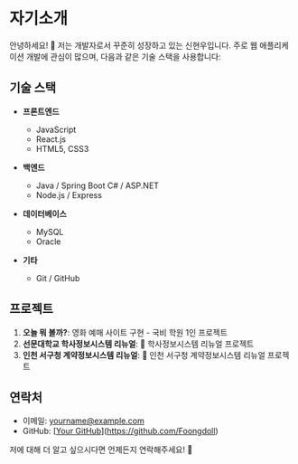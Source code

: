 # 자기소개

안녕하세요! 👋 저는 개발자로서 꾸준히 성장하고 있는 신현우입니다. 주로 웹 애플리케이션 개발에 관심이 많으며, 다음과 같은 기술 스택을 사용합니다:

## 기술 스택

- **프론트엔드**
  - JavaScript
  - React.js
  - HTML5, CSS3

- **백엔드**
  - Java / Spring Boot
    C# / ASP.NET
  - Node.js / Express

- **데이터베이스**
  - MySQL
  - Oracle

- **기타**
  - Git / GitHub

## 프로젝트

1. **오늘 뭐 볼까?**: 영화 예매 사이트 구현 - 국비 학원 1인 프로젝트
2. **선문대학교 학사정보시스템 리뉴얼**: 📝 학사정보시스템 리뉴얼 프로젝트 
3. **인천 서구청 계약정보시스템 리뉴얼**: 🛒 인천 서구청 계약정보시스템 리뉴얼 프로젝트

## 연락처

- 이메일: yourname@example.com
- GitHub: [[Your GitHub](https://github.com/yourgithub)](https://github.com/Foongdoll)

저에 대해 더 알고 싶으시다면 언제든지 연락해주세요! 🚀

